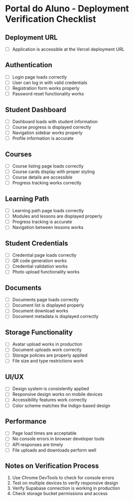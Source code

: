 # Portal do Aluno - Deployment Verification Checklist

## Deployment URL
- [ ] Application is accessible at the Vercel deployment URL

## Authentication
- [ ] Login page loads correctly
- [ ] User can log in with valid credentials
- [ ] Registration form works properly
- [ ] Password reset functionality works

## Student Dashboard
- [ ] Dashboard loads with student information
- [ ] Course progress is displayed correctly
- [ ] Navigation sidebar works properly
- [ ] Profile information is accurate

## Courses
- [ ] Course listing page loads correctly
- [ ] Course cards display with proper styling
- [ ] Course details are accessible
- [ ] Progress tracking works correctly

## Learning Path
- [ ] Learning path page loads correctly
- [ ] Modules and lessons are displayed properly
- [ ] Progress tracking is accurate
- [ ] Navigation between lessons works

## Student Credentials
- [ ] Credential page loads correctly
- [ ] QR code generation works
- [ ] Credential validation works
- [ ] Photo upload functionality works

## Documents
- [ ] Documents page loads correctly
- [ ] Document list is displayed properly
- [ ] Document download works
- [ ] Document metadata is displayed correctly

## Storage Functionality
- [ ] Avatar upload works in production
- [ ] Document uploads work correctly
- [ ] Storage policies are properly applied
- [ ] File size and type restrictions work

## UI/UX
- [ ] Design system is consistently applied
- [ ] Responsive design works on mobile devices
- [ ] Accessibility features work correctly
- [ ] Color scheme matches the Indigo-based design

## Performance
- [ ] Page load times are acceptable
- [ ] No console errors in browser developer tools
- [ ] API responses are timely
- [ ] File uploads and downloads perform well

## Notes on Verification Process
1. Use Chrome DevTools to check for console errors
2. Test on multiple devices to verify responsive design
3. Verify Supabase connection is working in production
4. Check storage bucket permissions and access
